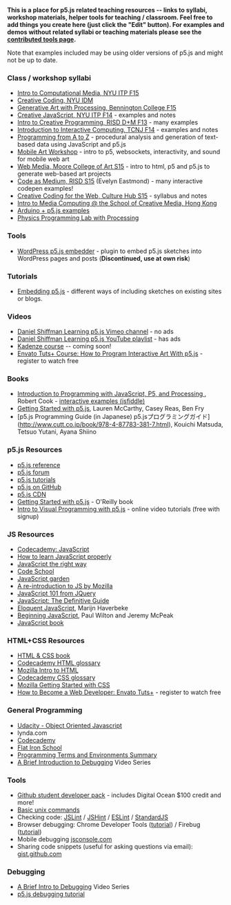 **This is a place for p5.js related teaching resources -- links to syllabi, workshop materials, helper tools for teaching / classroom. Feel free to add things you create here (just click the "Edit" button). For examples and demos without related syllabi or teaching materials please see the [contributed tools page](https://github.com/processing/p5.js/wiki/Contributed-Tools,-Projects,-Demos).**

Note that examples included may be using older versions of p5.js and might not be up to date.


### Class / workshop syllabi

* [Intro to Computational Media, NYU ITP F15](https://github.com/ITPNYU/ICM-2015)
* [Creative Coding, NYU IDM](http://creative-coding.decontextualize.com/)
* [Generative Art with Processing, Bennington College F15](http://curriculum.bennington.edu/fall2015/2015/05/14/generative-art-with-processing/)
* [Creative JavaScript, NYU ITP F14](http://github.com/lmccart/itp-creative-js) - examples and notes
* [Intro to Creative Programming, RISD D+M F13](http://risd-creative-programming.github.io/fa13-introtocreativeprogramming/index.html) - many examples
* [Introduction to Interactive Computing, TCNJ F14](http://coursescript.com/calendar.php?course=5) - examples and notes
* [Programming from A to Z](https://github.com/shiffman/Programming-from-A-to-Z-F15) - procedural analysis and generation of text-based data using JavaScript and p5.js
* [Mobile Art Workshop](https://github.com/whichlight/mobile-art-intro) - intro to p5, websockets, interactivity, and sound for mobile web art
* [Web Media, Moore College of Art S15](https://github.com/lee2sman/PDA203WebMedia) - intro to html, p5 and p5.js to generate web-based art projects
* [Code as Medium, RISD S15](http://risd-creative-programming.github.io/s15-codeasmedium/examples.html) (Evelyn Eastmond) - many interactive codepen examples!
* [Creative Coding for the Web, Culture Hub S15](https://github.com/futuremarc/p5-creative-coding-course) - syllabus and notes
* [Intro to Media Computing @ the School of Creative Media, Hong Kong](http://rednoise.org/imc)
* [Arduino + p5.js examples](https://github.com/tigoe/GraphingSketches)
* [Physics Programming Lab with Processing](http://www.physics.ohio-state.edu/~orban/processing_2015/)


### Tools
* [WordPress p5.js embedder](https://github.com/lmccart/p5.js-wp-embedder) - plugin to embed p5.js sketches into WordPress pages and posts (**Discontinued, use at own risk**)

### Tutorials
* [Embedding p5.js](https://github.com/processing/p5.js/wiki/Embedding-p5.js) - different ways of including sketches on existing sites or blogs.


### Videos
- [Daniel Shiffman Learning p5.js Vimeo channel](https://vimeo.com/channels/learningp5js/) - no ads
- [Daniel Shiffman Learning p5.js YouTube playlist](https://www.youtube.com/playlist?list=PLRqwX-V7Uu6Zy51Q-x9tMWIv9cueOFTFA) - has ads
- [Kadenze course](https://www.kadenze.com/courses/introduction-to-programming-for-the-visual-arts-with-p5-js/info) -- coming soon!
- [Envato Tuts+ Course: How to Program Interactive Art With p5.js](https://code.tutsplus.com/courses/how-to-program-interactive-art-with-p5js) - register to watch free

### Books 
* [Introduction to Programming with JavaScript, P5, and Processing ](http://www.amazon.com/Introduction-Programming-JavaScript-Processing-Cooks-ebook/dp/B010R0VMQS), Robert Cook - [interactive examples (jsfiddle)](http://jsfiddle.net/user/bobcook/fiddles/)
* [Getting Started with p5.js](http://amzn.to/1PmztVt), Lauren McCarthy, Casey Reas, Ben Fry
* [p5.js Programming Guide (in Japanese) p5.jsプログラミングガイド] (http://www.cutt.co.jp/book/978-4-87783-381-7.html), Kouichi Matsuda, Tetsuo Yutani, Ayana Shiino

### p5.js Resources
* [p5.js reference](http://p5js.org/reference)
* [p5.js forum](http://forum.processing.org/two/)
* [p5.js tutorials](http://p5js.org/tutorials/)
* [p5.js on GitHub](https://github.com/lmccart/p5.js)
* [p5.js CDN](http://cdnjs.com/libraries/p5.js)
* [Getting Started with p5.js](http://www.amazon.com/Make-Interactive-Graphics-JavaScript-Processing/dp/1457186772) - O'Reilly book
* [Intro to Visual Programming with p5.js](https://www.kadenze.com/courses/introduction-to-programming-for-the-visual-arts-with-p5-js) - online video tutorials (free with signup)

### JS Resources
* [Codecademy: JavaScript](http://www.codecademy.com/tracks/javascript)
* [How to learn JavaScript properly](http://javascriptissexy.com/how-to-learn-javascript-properly/)
* [JavaScript the right way](http://www.jstherightway.org/)
* [Code School](https://www.codeschool.com/paths/javascript)
* [JavaScript garden](http://bonsaiden.github.io/JavaScript-Garden/)
* [A re-introduction to JS by Mozilla](https://developer.mozilla.org/en-US/docs/Web/JavaScript/A_re-introduction_to_JavaScript)
* [JavaScript 101 from JQuery](https://learn.jquery.com/javascript-101/)
* [JavaScript: The Definitive Guide](http://shop.oreilly.com/product/9780596000486.do)
* [Eloquent JavaScript](http://eloquentjavascript.net/contents.html), Marijn Haverbeke
* [Beginning JavaScript](http://www.amazon.com/Beginning-JavaScript-Paul-Wilton/dp/0470525932), Paul Wilton and Jeremy McPeak
* [JavaScript book](http://www.javascriptbook.com/)

### HTML+CSS Resources
* [HTML & CSS book](http://www.htmlandcssbook.com/)
* [Codecademy HTML glossary](https://www.codecademy.com/glossary/html#attributes)
* [Mozilla Intro to HTML](https://developer.mozilla.org/en-US/docs/Web/Guide/HTML/Introduction)
* [Codecademy CSS glossary](https://www.codecademy.com/glossary/css)
* [Mozilla Getting Started with CSS](https://developer.mozilla.org/en-US/docs/Web/Guide/CSS/Getting_started)
* [How to Become a Web Developer: Envato Tuts+](https://code.tutsplus.com/courses/how-to-become-a-web-developer) - register to watch free

### General Programming
* [Udacity - Object Oriented Javascript](https://www.udacity.com/course/object-oriented-javascript--ud015)
* lynda.com
* [Codecademy](http://www.codecademy.com/)
* [Flat Iron School](http://prework.flatironschool.com/web-development/)
* [Programming Terms and Environments Summary](https://itp.nyu.edu/physicalcomputing/lessons/programming/programming-terms-and-programming-environments/)
* [A Brief Introduction to Debugging](http://vimeo.com/channels/debugging) Video Series

### Tools
* [Github student developer pack](https://education.github.com/pack) - includes Digital Ocean $100 credit and more!
* [Basic unix commands](http://www.webmonkey.com/2010/02/learn_enough_unix_for_your_resume/#Basic_Commands)
* Checking code: [JSLint](http://www.jslint.com/) / [JSHint](http://www.jshint.com) / [ESLint](http://eslint.org/) / [StandardJS](http://standardjs.com/)
* Browser debugging: Chrome Developer Tools ([tutorial](https://developer.chrome.com/extensions/tut_debugging)) / Firebug ([tutorial](http://www.developerfusion.com/article/139949/debugging-javascript-with-firebug/))
* Mobile debugging [jsconsole.com](http://jsconsole.com)
* Sharing code snippets (useful for asking questions via email): [gist.github.com](http://gist.github.com)

### Debugging
* [A Brief Intro to Debugging](http://vimeo.com/channels/debugging) Video Series
* [p5.js debugging tutorial](http://p5js.org/tutorials/debugging/)
